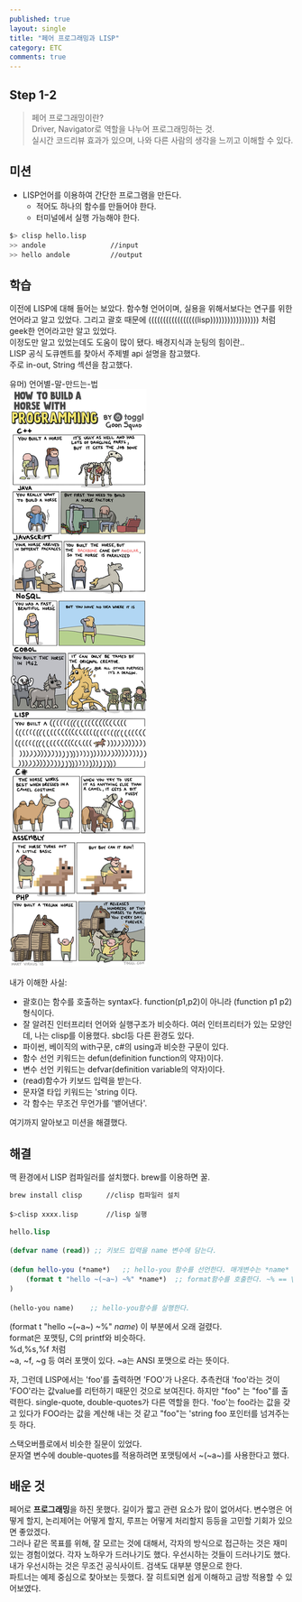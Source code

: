 ```yaml
---
published: true
layout: single
title: "페어 프로그래밍과 LISP"
category: ETC
comments: true
---
```

## Step 1-2
> 페어 프로그래밍이란?  
> Driver, Navigator로 역할을 나누어 프로그래밍하는 것.  
> 실시간 코드리뷰 효과가 있으며, 나와 다른 사람의 생각을 느끼고 이해할 수 있다.

## 미션
- LISP언어를 이용하여 간단한 프로그램을 만든다.
    - 적어도 하나의 함수를 만들어야 한다.
    - 터미널에서 실행 가능해야 한다.

```bash
$> clisp hello.lisp
>> andole                //input
>> hello andole          //output
```

## 학습
이전에 LISP에 대해 들어는 보았다. 함수형 언어이며, 실용을 위해서보다는 연구를 위한 언어라고 알고 있었다. 그리고 괄호 때문에 (((((((((((((((((lisp))))))))))))))))) 처럼 geek한 언어라고만 알고 있었다.  
이정도만 알고 있었는데도 도움이 많이 됐다. 배경지식과 눈팅의 힘이란..  
LISP 공식 도큐멘트를 찾아서 주제별 api 설명을 참고했다.  
주로 in-out, String 섹션을 참고했다.


유머) 언어별-말-만드는-법   
![이미지](/../assets/how-to-create-horse.jpg)  


내가 이해한 사실:
- 괄호()는 함수를 호출하는 syntax다. function(p1,p2)이 아니라 (function p1 p2) 형식이다.
- 잘 알려진 인터프리터 언어와 실행구조가 비슷하다. 여러 인터프리터가 있는 모양인데, 나는 clisp를 이용했다. sbcl등 다른 환경도 있다.
- 파이썬, 베이직의 with구문, c#의 using과 비슷한 구문이 있다.
- 함수 선언 키워드는 defun(definition function의 약자)이다.
- 변수 선언 키워드는 defvar(definition variable의 약자)이다.
- (read)함수가 키보드 입력을 받는다.
- 문자열 타입 키워드는 'string 이다.
- 각 함수는 무조건 무언가를 '뱉어낸다'.

여기까지 알아보고 미션을 해결했다.

## 해결
맥 환경에서 LISP 컴파일러를 설치했다. brew를 이용하면 꿀.
```bash
brew install clisp      //clisp 컴파일러 설치

$>clisp xxxx.lisp       //lisp 실행
```

```cl
hello.lisp

(defvar name (read)) ;; 키보드 입력을 name 변수에 담는다.

(defun hello-you (*name*)   ;; hello-you 함수를 선언한다. 매개변수는 *name*
	(format t "hello ~(~a~) ~%" *name*)  ;; format함수를 호출한다. ~% == \n
)

(hello-you name)    ;; hello-you함수를 실행한다.
```
(format t "hello ~(~a~) ~%" *name*) 이 부분에서 오래 걸렸다.  
format은 포맷팅, C의 printf와 비슷하다.  
%d,%s,%f 처럼  
~a, ~f, ~g 등 여러 포맷이 있다.
~a는 ANSI 포맷으로 라는 뜻이다.

자, 그런데 LISP에서는 'foo'를 출력하면 'FOO'가 나온다.
추측컨대 'foo'라는 것이 'FOO'라는 값value를 리턴하기 때문인 것으로 보여진다.
하지만 "foo" 는 "foo"를 출력한다. single-quote, double-quotes가 다른 역할을 한다. 'foo'는 foo라는 값을 갖고 있다가 FOO라는 값을 계산해 내는 것 같고 "foo"는 'string foo 포인터를 넘겨주는 듯 하다.

스택오버플로에서 비슷한 질문이 있었다.   
문자열 변수에 double-quotes를 적용하려면 포맷팅에서 ~(~a~)를 사용한다고 했다.

## 배운 것
페어로 **프로그래밍**을 하진 못했다. 길이가 짧고 관련 요소가 많이 없어서다. 변수명은 어떻게 할지, 논리제어는 어떻게 할지, 루프는 어떻게 처리할지 등등을 고민할 기회가 있으면 좋았겠다.  
그러나 같은 목표를 위해, 잘 모르는 것에 대해서, 각자의 방식으로 접근하는 것은 재미있는 경험이었다. 각자 노하우가 드러나기도 했다. 우선시하는 것들이 드러나기도 했다.  
내가 우선시하는 것은 무조건 공식사이트. 검색도 대부분 영문으로 한다.  
파트너는 예제 중심으로 찾아보는 듯했다. 잘 히트되면 쉽게 이해하고 금방 적용할 수 있어보였다.